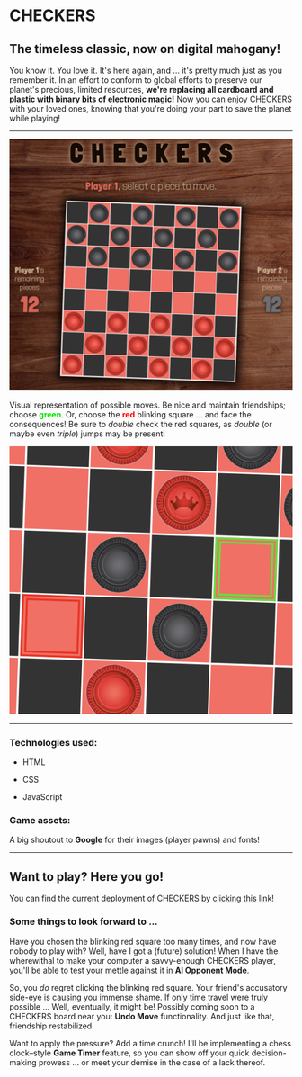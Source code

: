 # CHECKERS

## The timeless classic, now on digital mahogany!

You know it. You love it. It's here again, and ... it's pretty much just as you remember it. In an effort to conform to global efforts to preserve our planet's precious, limited resources, **we're replacing all cardboard and plastic with binary bits of electronic magic!** Now you can enjoy CHECKERS with your loved ones, knowing that you're doing your part to save the planet while playing!

---

![](./assets/screenshots/full-view.png)

Visual representation of possible moves. Be nice and maintain friendships; choose <span style='color: rgb(0, 225, 0)'>**green**</span>. Or, choose the <span style='color: red'>**red**</span> blinking square ... and face the consequences! Be sure to *double* check the red squares, as *double* (or maybe even *triple*) jumps may be present!

![](./assets/screenshots/move-shot.png)

---

### Technologies used:

- HTML

- CSS

- JavaScript

### Game assets:

A big shoutout to **Google** for their images (player pawns) and fonts!

---

## Want to play? Here you go!

You can find the current deployment of CHECKERS by [clicking this link](https://jskartes.github.io/checkers/)!

### Some things to look forward to ...

Have you chosen the blinking red square too many times, and now have nobody to play with? Well, have I got a (future) solution! When I have the wherewithal to make your computer a savvy-enough CHECKERS player, you'll be able to test your mettle against it in **AI Opponent Mode**.

So, you *do* regret clicking the blinking red square. Your friend's accusatory side-eye is causing you immense shame. If only time travel were truly possible ... Well, eventually, it might be! Possibly coming soon to a CHECKERS board near you: **Undo Move** functionality. And just like that, friendship restabilized.

Want to apply the pressure? Add a time crunch! I'll be implementing a chess clock–style **Game Timer** feature, so you can show off your quick decision-making prowess ... or meet your demise in the case of a lack thereof.
